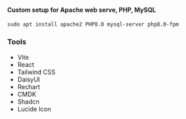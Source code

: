 
#### Custom setup for Apache web serve, PHP, MySQL
```
sudo apt install apache2 PHP8.0 mysql-server php8.0-fpm
```

### Tools
- Vite
- React
- Tailwind CSS
- DaisyUI
- Rechart
- CMDK
- Shadcn
- Lucide Icon
